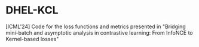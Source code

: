 # DHEL-KCL
[ICML'24] Code for the loss functions and metrics presented in "Bridging mini-batch and asymptotic analysis in contrastive learning: From InfoNCE to Kernel-based losses"
